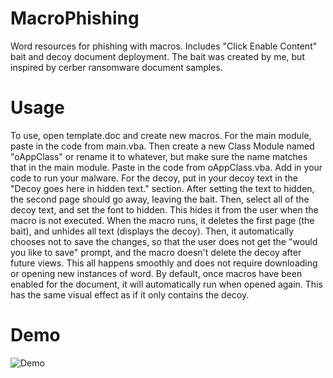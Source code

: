# MacroPhishing
Word resources for phishing with macros. Includes "Click Enable Content" bait and decoy document deployment. The bait was created by me, but inspired by cerber ransomware document samples. 

# Usage

To use, open template.doc and create new macros. For the main module, paste in the code from main.vba. Then create a new Class Module named "oAppClass" or rename it to whatever, but make sure the name matches that in the main module. Paste in the code from oAppClass.vba. Add in your code to run your malware. For the decoy, put in your decoy text in the "Decoy goes here in hidden text." section. After setting the text to hidden, the second page should go away, leaving the bait. Then, select all of the decoy text, and set the font to hidden. This hides it from the user when the macro is not executed. When the macro runs, it deletes the first page (the bait), and unhides all text (displays the decoy). Then, it automatically chooses not to save the changes, so that the user does not get the "would you like to save" prompt, and the macro doesn't delete the decoy after future views. This all happens smoothly and does not require downloading or opening new instances of word. By default, once macros have been enabled for the document, it will automatically run when opened again. This has the same visual effect as if it only contains the decoy. 

# Demo

![Demo](https://github.com/TheKevinWang/MacroPhishing/raw/master/WordMacroDemo.gif)
